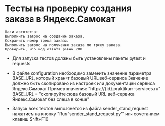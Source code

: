 ﻿#   Тесты на проверку создания заказа в Яндекс.Самокат  

    Шаги автотеста:
    Выполнить запрос на создание заказа.
    Сохранить номер трека заказа.
    Выполнить запрос на получения заказа по треку заказа.
    Проверить, что код ответа равен 200.

  - Для запуска тестов должны быть установлены пакеты pytest и requests

  - В файле configuration необходимо заменить значение параметра BASE_URL, который хранит базовый URL веб-сервиса
    Значение должно быть скопировано из настроек или документации сервиса Яндекс.Самокат
    Пример значения: "https://{id}.praktikum-services.ru"
    BASE_URL = "скопируйте сюда базовый URL веб-сервиса Яндекс.Самокат без слеша в конце"

  - Запуск всех тестов выполянется из файла sender_stand_request нажатием на кнопку "Run 'sender_stand_request.py'" или сочетанием клавиш Shift+F10
